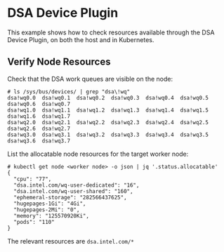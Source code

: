 # DSA Device Plugin
This example shows how to check resources available through the DSA Device Plugin, on both the host and in Kubernetes.

## Verify Node Resources
Check that the DSA work queues are visible on the node:
```
# ls /sys/bus/devices/ | grep "dsa\!wq"
dsa!wq0.0  dsa!wq0.1  dsa!wq0.2  dsa!wq0.3  dsa!wq0.4  dsa!wq0.5  dsa!wq0.6  dsa!wq0.7
dsa!wq1.0  dsa!wq1.1  dsa!wq1.2  dsa!wq1.3  dsa!wq1.4  dsa!wq1.5  dsa!wq1.6  dsa!wq1.7
dsa!wq2.0  dsa!wq2.1  dsa!wq2.2  dsa!wq2.3  dsa!wq2.4  dsa!wq2.5  dsa!wq2.6  dsa!wq2.7
dsa!wq3.0  dsa!wq3.1  dsa!wq3.2  dsa!wq3.3  dsa!wq3.4  dsa!wq3.5  dsa!wq3.6  dsa!wq3.7
```

List the allocatable node resources for the target worker node:
```
# kubectl get node <worker node> -o json | jq '.status.allocatable'
{
  "cpu": "77",
  "dsa.intel.com/wq-user-dedicated": "16",
  "dsa.intel.com/wq-user-shared": "160",
  "ephemeral-storage": "282566437625",
  "hugepages-1Gi": "4Gi",
  "hugepages-2Mi": "0",
  "memory": "125570920Ki",
  "pods": "110"
}
```
The relevant resources are `dsa.intel.com/*`

